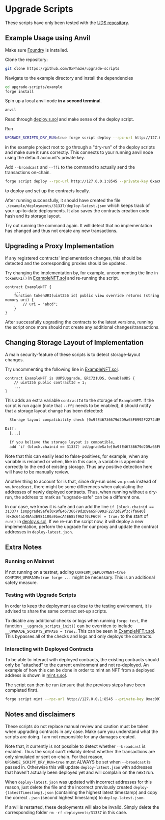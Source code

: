 # Upgrade Scripts

These scripts have only been tested with the [UDS repository](https://github.com/0xPhaze/UDS).

## Example Usage using Anvil

Make sure [Foundry](https://book.getfoundry.sh) is installed.

Clone the repository:
```sh
git clone https://github.com/0xPhaze/upgrade-scripts
```

Navigate to the example directory and install the dependencies
```sh
cd upgrade-scripts/example
forge install
```

Spin up a local anvil node **in a second terminal**.
```sh
anvil
```

Read through [deploy.s.sol](./example/script/deploy.s.sol) and make sense of the deploy script.

Run
```sh
UPGRADE_SCRIPTS_DRY_RUN=true forge script deploy --rpc-url http://127.0.0.1:8545 --private-key 0xac0974bec39a17e36ba4a6b4d238ff944bacb478cbed5efcae784d7bf4f2ff80 -vvvv --ffi
```
in the example project root
to go through a "dry-run" of the deploy scripts and make sure it runs correctly.
This connects to your running anvil node using the default account's private key.

Add `--broadcast` and `--ffi` to the command to actually send the transactions on-chain.
```sh
forge script deploy --rpc-url http://127.0.0.1:8545 --private-key 0xac0974bec39a17e36ba4a6b4d238ff944bacb478cbed5efcae784d7bf4f2ff80 -vvvv --broadcast --ffi
```
to deploy and set up the contracts locally.

After running successfully, it should have created the file `./example/deployments/31337/deploy-latest.json` which keeps track of your up-to-date deployments. It also saves the contracts creation code hash and its storage layout.

Try out running the command again. 
It will detect that no implementation has changed and thus not create any new transactions.

## Upgrading a Proxy Implementation

If any registered contracts' implementation changes, this should be detected and the corresponding proxies should be updated.

Try changing the implementation by, for example, uncommenting the line in `tokenURI()` in [ExampleNFT.sol](./example/src/ExampleNFT.sol) and re-running the script.
```solidity
contract ExampleNFT {
    ...
    function tokenURI(uint256 id) public view override returns (string memory uri) {
        // uri = "abcd";
    }
}
```

After successfully upgrading the contracts to the latest versions, running the script once more
should not create any additional changes/transactions.

## Changing Storage Layout of Implementation

A main security-feature of these scripts is to detect storage-layout changes.

Try uncommenting the following line in [ExampleNFT.sol](./example/src/ExampleNFT.sol).
```solidity
contract ExampleNFT is UUPSUpgrade, ERC721UDS, OwnableUDS {
    // uint256 public contractId = 1;
    ...
}
```

This adds an extra variable `contractId` to the storage of `ExampleNFT`.
If the script is run again (note that `--ffi` needs to be enabled),
it should notify that a storage layout change has been detected:
```diff
  Storage layout compatibility check [0x9fE46736679d2D9a65F0992F2272dE9f3c7fa6e0 <-> 0xDc64a140Aa3E981100a9becA4E685f962f0cF6C9]: fail
  
Diff:
  [...]

  If you believe the storage layout is compatible,
  add `if (block.chainid == 31337) isUpgradeSafe[0x9fE46736679d2D9a65F0992F2272dE9f3c7fa6e0][0xDc64a140Aa3E981100a9becA4E685f962f0cF6C9] = true;` to `run()` in your deploy script.
```

Note that this can easily lead to false-positives, for example, when any variable is renamed
or when, like in this case, a variable is appended correctly to the end of existing storage.
Thus any positive detection here will have to be manually review.

Another thing to account for is that, since dry-run uses `vm.prank` instead of `vm.broadcast`, there might be some differences when calculating the addresses of newly deployed contracts. Thus, when running without a dry-run, the address to mark as "upgrade-safe" can be a different one.

In our case, we know it is safe and can add the line
`if (block.chainid == 31337) isUpgradeSafe[0x9fE46736679d2D9a65F0992F2272dE9f3c7fa6e0][0xDc64a140Aa3E981100a9becA4E685f962f0cF6C9] = true;` to the start of `run()` in [deploy.s.sol](./example/script/deploy.s.sol).
If we re-run the script now, it will deploy a new implementation, perform the upgrade for our proxy and update the contract addresses in `deploy-latest.json`.

## Extra Notes

### Running on Mainnet
If not running on a testnet, adding `CONFIRM_DEPLOYMENT=true CONFIRM_UPGRADE=true forge ...` might be necessary. This is an additional safety measure. 

### Testing with Upgrade Scripts

In order to keep the deployment as close to the testing environment, it is advised
to share the same contract set-up scripts.

To disable any additional checks or logs when running `forge test`,
the function `__upgrade_scripts_init()` can be overriden to
include `__UPGRADE_SCRIPTS_BYPASS = true;`. This can be seen in [ExampleNFT.t.sol](./example/test/ExampleNFT.t.sol).
This bypasses all of the checks and logs and only deploys the contracts.

### Interacting with Deployed Contracts

To be able to interact with deployed contracts, the existing contracts should
only be "attached" to the current environment and not re-deployed.
An example of how this can be done in order to mint an NFT from a deployed
address is shown in [mint.s.sol](./example/script/mint.s.sol). 

The script can then be run (ensure that the previous steps have been completed first).
```sh
forge script mint --rpc-url http://127.0.0.1:8545 --private-key 0xac0974bec39a17e36ba4a6b4d238ff944bacb478cbed5efcae784d7bf4f2ff80 -vvvv --broadcast
```

## Notes and disclaimers
These scripts do not replace manual review and caution must be taken when upgrading contracts
in any case.
Make sure you understand what the scripts are doing. I am not responsible for any damages created.

Note that, it currently is not possible to detect whether `--broadcast` is enabled.
Thus the script can't reliably detect whether the transactions are only simulated or sent
on-chain. For that reason, `UPGRADE_SCRIPT_DRY_RUN=true` must ALWAYS be set when `--broadcast` is passed in.
Otherwise this will update `deploy-latest.json` with addresses that haven't actually been deployed yet and will complain on the next run.

When `deploy-latest.json` was updated with incorrect addresses for this reason, just delete the file and the incorrect previously created `deploy-{latestTimestamp}.json` (containing the highest latest timestamp) and copy the correct `.json` (second highest timestamp) to `deploy-latest.json`.

If anvil is restarted, these deployments will also be invalid.
Simply delete the corresponding folder `rm -rf deployments/31337` in this case.